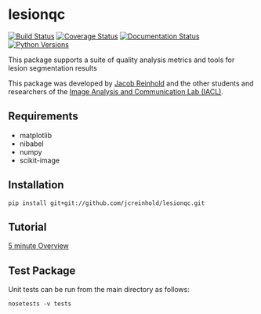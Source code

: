 lesionqc
========

[![Build Status](https://travis-ci.org/jcreinhold/synthqc.svg?branch=master)](https://travis-ci.org/jcreinhold/synthqc)
[![Coverage Status](https://coveralls.io/repos/github/jcreinhold/synthqc/badge.svg?branch=master)](https://coveralls.io/github/jcreinhold/synthqc?branch=master)
[![Documentation Status](https://readthedocs.org/projects/synthqc/badge/?version=latest)](http://synthqc.readthedocs.io/en/latest/?badge=latest)
[![Python Versions](https://img.shields.io/badge/python-3.6%20%7C%203.7-blue.svg)](https://www.python.org/downloads/release/python-360/)

This package supports a suite of quality analysis metrics and tools for lesion segmentation results

This package was developed by [Jacob Reinhold](https://jcreinhold.github.io) and the other students and researchers of the 
[Image Analysis and Communication Lab (IACL)](http://iacl.ece.jhu.edu/index.php/Main_Page).

Requirements
------------

- matplotlib
- nibabel
- numpy
- scikit-image

Installation
------------

    pip install git+git://github.com/jcreinhold/lesionqc.git

Tutorial
--------

[5 minute Overview](https://github.com/jcreinhold/lesionqc/blob/master/tutorials/5min_tutorial.md)

   
Test Package
------------

Unit tests can be run from the main directory as follows:

    nosetests -v tests


